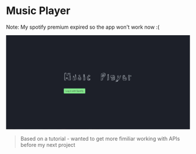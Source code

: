 # Music Player

Note: My spotify premium expired so the app won't work now :(

![Main](https://raw.githubusercontent.com/kjsbot/music-player/main/main.PNG)

>Based on a tutorial - wanted to get more fimiliar working with APIs before my next project
